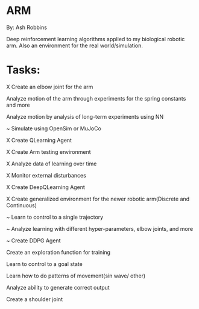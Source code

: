 # ARM
By: Ash Robbins

Deep reinforcement learning algorithms applied to my biological robotic arm. Also an environment for the real world/simulation.

# Tasks:

X Create an elbow joint for the arm

Analyze motion of the arm through experiments for the spring constants and more

Analyze motion by analysis of long-term experiments using NN

~ Simulate using OpenSim or MuJoCo


X Create QLearning Agent

X Create Arm testing environment

X Analyze data of learning over time

X Monitor external disturbances


X Create DeepQLearning Agent

X Create generalized environment for the newer robotic arm(Discrete and Continuous)

~ Learn to control to a single trajectory

~ Analyze learning with different hyper-parameters, elbow joints, and more



~ Create DDPG Agent

Create an exploration function for training

Learn to control to a goal state

Learn how to do patterns of movement(sin wave/ other)

Analyze ability to generate correct output

Create a shoulder joint
